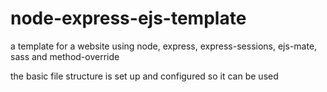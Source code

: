 # node-express-ejs-template
a template for a website using node, express, express-sessions, ejs-mate, sass and method-override

the basic file structure is set up and configured so it can be used
